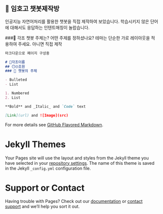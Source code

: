 ## 🎀 임호고 챗봇제작방
인공지능 자연어처리를 활용한 챗봇을 직접 제작하여 보았습니다.
학습시키지 않은 단어에 대해서도 응답하는 인텐트매칭이 놀랍습니다.

###🎇 각조 챗봇 주제는?
어떤 주제를 정하셨나요?
테마는 단순한 가로 레이아웃을 적용하여 주세요. 아니면 직접 제작

```markdown
마크다운으로 페이지 구성중

# 🍱각조이름
## 😶🙄조원
### 👀 챗봇의 주제

- Bulleted
- List

1. Numbered
2. List

**Bold** and _Italic_ and `Code` text

[Link](url) and ![Image](src)
```

For more details see [GitHub Flavored Markdown](https://guides.github.com/features/mastering-markdown/).

# Jekyll Themes


Your Pages site will use the layout and styles from the Jekyll theme you have selected in your [repository settings](https://github.com/yunsugyoung/talk/settings/pages). The name of this theme is saved in the Jekyll `_config.yml` configuration file.

# Support or Contact

Having trouble with Pages? Check out our [documentation](https://docs.github.com/categories/github-pages-basics/) or [contact support](https://support.github.com/contact) and we’ll help you sort it out.
